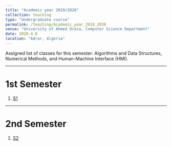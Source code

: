 ```yaml
---
title: "Academic year 2019/2020"
collection: teaching
type: "Undergraduate course"
permalink: /teaching/Academic_year_2019_2020
venue: "University of Ahmed Draia, Computer Science Department"
date: 2020-4-8
location: "Adrar, Algeria"
---
```


Assigned list of classes for this semester: Algorithms and Data Structures, Numerical Methods, and Human-Machine Interface (HMI).

***

1st Semester
======


1. [S1](/academic_year_2019_2020/teaching/2019-2020-1st-semester-teaching)

***

2nd Semester
======
1. [S2](/academic_year_2019_2020/teaching/2019-2020-2nd-semester-teaching)


